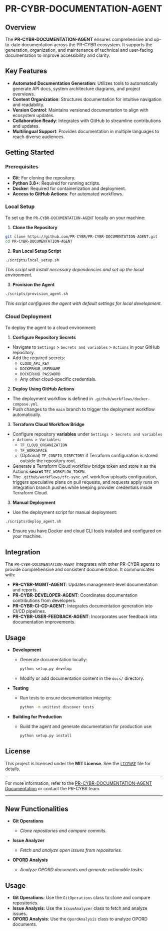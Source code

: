 <!--
Key Objectives:
1. Update sections to include new functionalities introduced by `git_operations.py`, `diff_communicator.py`, `issue_analyzer.py`, and `opord_analysis.py`.
2. Include examples and usage instructions for each of the new scripts to guide users.
3. Revise installation instructions if there are any new dependencies or configuration steps.
4. Provide clear documentation on how to run the new operations and integrate them into existing workflows.
5. Maintain a consistent structure and readability throughout the updated document.

```markdown
# Review and Missing Components

1. `src/main.py`:
- Ensure command-line arguments and input methods are implemented to accept new parameters related to git operations and issue analysis.
- Revise user interface prompts to include options for the new features.

2. `tests/test_core_functions.py`:
- Add test cases for the new functionalities in git_operations.py, issue_analyzer.py, and opord_analysis.py.
- Implement mock objects to simulate git operations and issue fetching.

3. `requirements.txt`:
- Ensure all necessary dependencies are listed. Currently, only requests is included, which is correct for HTTP requests. 
- Verify if any other libraries are used in the scripts.

4. `src/agent_logic/core_functions.py`:
- Ensure the integration of new functionalities is complete and coherent with the main execution flow.

5. `build/Dockerfile`:
- The Dockerfile is currently empty. It needs to be populated with instructions to build the Docker image for the agent.

6. `build/docker-compose.yml`:
Ensure the configuration aligns with the deployment requirements, such as environment variables and volume mappings.
```
-->

# PR-CYBR-DOCUMENTATION-AGENT

## Overview

The **PR-CYBR-DOCUMENTATION-AGENT** ensures comprehensive and up-to-date documentation across the PR-CYBR ecosystem. It supports the generation, organization, and maintenance of technical and user-facing documentation to improve accessibility and clarity.

## Key Features

- **Automated Documentation Generation**: Utilizes tools to automatically generate API docs, system architecture diagrams, and project overviews.
- **Content Organization**: Structures documentation for intuitive navigation and readability.
- **Version Control**: Maintains versioned documentation to align with ecosystem updates.
- **Collaboration Ready**: Integrates with GitHub to streamline contributions and updates.
- **Multilingual Support**: Provides documentation in multiple languages to reach diverse audiences.

## Getting Started

### Prerequisites

- **Git**: For cloning the repository.
- **Python 3.8+**: Required for running scripts.
- **Docker**: Required for containerization and deployment.
- **Access to GitHub Actions**: For automated workflows.

### Local Setup

To set up the `PR-CYBR-DOCUMENTATION-AGENT` locally on your machine:

1. **Clone the Repository**

```bash
git clone https://github.com/PR-CYBR/PR-CYBR-DOCUMENTATION-AGENT.git
cd PR-CYBR-DOCUMENTATION-AGENT
```

2. **Run Local Setup Script**

```bash
./scripts/local_setup.sh
```
_This script will install necessary dependencies and set up the local environment._

3. **Provision the Agent**

```bash
./scripts/provision_agent.sh
```
_This script configures the agent with default settings for local development._

### Cloud Deployment

To deploy the agent to a cloud environment:

1. **Configure Repository Secrets**

- Navigate to `Settings` > `Secrets and variables` > `Actions` in your GitHub repository.
- Add the required secrets:
     - `CLOUD_API_KEY`
     - `DOCKERHUB_USERNAME`
     - `DOCKERHUB_PASSWORD`
     - Any other cloud-specific credentials.

2. **Deploy Using GitHub Actions**

- The deployment workflow is defined in `.github/workflows/docker-compose.yml`.
- Push changes to the `main` branch to trigger the deployment workflow automatically.

3. **Terraform Cloud Workflow Bridge**

- Configure repository **variables** under `Settings > Secrets and variables > Actions > Variables`:
  - `TF_CLOUD_ORGANIZATION`
  - `TF_WORKSPACE`
  - (Optional) `TF_CONFIG_DIRECTORY` if Terraform configuration is stored outside the repository root.
- Generate a Terraform Cloud workflow bridge token and store it as the Actions **secret** `TFC_WORKFLOW_TOKEN`.
- The `.github/workflows/tfc-sync.yml` workflow uploads configuration, triggers speculative plans on pull requests, and requests apply runs on integration branch pushes while keeping provider credentials inside Terraform Cloud.

3. **Manual Deployment**

- Use the deployment script for manual deployment:

```bash
./scripts/deploy_agent.sh
```

- Ensure you have Docker and cloud CLI tools installed and configured on your machine.

## Integration

The `PR-CYBR-DOCUMENTATION-AGENT` integrates with other PR-CYBR agents to provide comprehensive and consistent documentation. It communicates with:

- **PR-CYBR-MGMT-AGENT**: Updates management-level documentation and reports.
- **PR-CYBR-DEVELOPER-AGENT**: Coordinates documentation contributions from developers.
- **PR-CYBR-CI-CD-AGENT**: Integrates documentation generation into CI/CD pipelines.
- **PR-CYBR-USER-FEEDBACK-AGENT**: Incorporates user feedback into documentation improvements.

## Usage

- **Development**

  - Generate documentation locally:

    ```bash
    python setup.py develop
    ```

  - Modify or add documentation content in the `docs/` directory.

- **Testing**

  - Run tests to ensure documentation integrity:

    ```bash
    python -m unittest discover tests
    ```

- **Building for Production**

  - Build the agent and generate documentation for production use:

    ```bash
    python setup.py install
    ```

## License

This project is licensed under the **MIT License**. See the [`LICENSE`](LICENSE) file for details.

---

For more information, refer to the [PR-CYBR-DOCUMENTATION-AGENT Documentation](https://github.com/PR-CYBR/PR-CYBR-DOCUMENTATION-AGENT) or contact the PR-CYBR team.

---

## New Functionalities

- **Git Operations**
  - _Clone repositories and compare commits._

- **Issue Analyzer**
  - _Fetch and analyze open issues from repositories._

- **OPORD Analysis**
  - _Analyze OPORD documents and generate actionable tasks._

## Usage

- **Git Operations**: Use the `GitOperations` class to clone and compare repositories.
- **Issue Analysis**: Use the `IssueAnalyzer` class to fetch and analyze issues.
- **OPORD Analysis**: Use the `OpordAnalysis` class to analyze OPORD documents.
